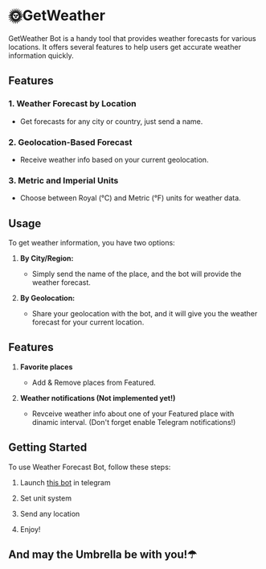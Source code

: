 # 🌞GetWeather

GetWeather Bot is a handy tool that provides weather forecasts for various locations. It offers several features to help users get accurate weather information quickly.

## Features

### 1. Weather Forecast by Location
- Get forecasts for any city or country, just send a name.

### 2. Geolocation-Based Forecast
- Receive weather info based on your current geolocation.

### 3. Metric and Imperial Units
- Choose between Royal (°C) and Metric (°F) units for weather data.

## Usage

To get weather information, you have two options:

1. **By City/Region:**
   - Simply send the name of the place, and the bot will provide the weather forecast.

2. **By Geolocation:**
   - Share your geolocation with the bot, and it will give you the weather forecast for your current location.

## Features

1. **Favorite places**
   - Add & Remove places from Featured.

2. **Weather notifications (Not implemented yet!)**
   - Revceive weather info about one of your Featured place with dinamic interval. (Don't forget enable Telegram notifications!)
   
## Getting Started

To use Weather Forecast Bot, follow these steps:

1. Launch [this bot](https://t.me/getGoodWeather_bot) in telegram

2. Set unit system

3. Send any location

4. Enjoy!

## And may the Umbrella be with you!☂
